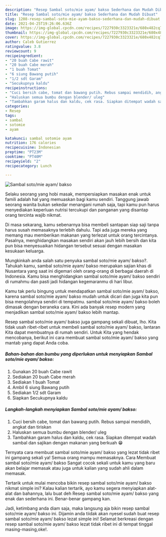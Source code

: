 ```yaml
---
description: "Resep Sambal soto/mie ayam/ bakso Sederhana dan Mudah Dibuat"
title: "Resep Sambal soto/mie ayam/ bakso Sederhana dan Mudah Dibuat"
slug: 1208-resep-sambal-soto-mie-ayam-bakso-sederhana-dan-mudah-dibuat
date: 2021-04-25T19:26:06.636Z
image: https://img-global.cpcdn.com/recipes/7227930c3323321e/680x482cq70/sambal-sotomie-ayam-bakso-foto-resep-utama.jpg
thumbnail: https://img-global.cpcdn.com/recipes/7227930c3323321e/680x482cq70/sambal-sotomie-ayam-bakso-foto-resep-utama.jpg
cover: https://img-global.cpcdn.com/recipes/7227930c3323321e/680x482cq70/sambal-sotomie-ayam-bakso-foto-resep-utama.jpg
author: Caleb Gutierrez
ratingvalue: 3.8
reviewcount: 9
recipeingredient:
- "20 buah Cabe rawit"
- "20 buah Cabe merah"
- "1 buah Tomat"
- "6 siung Bawang putih"
- "1/2 sdt Garam"
- "Secukupnya kaldu"
recipeinstructions:
- "Cuci bersih cabe, tomat dan bawang putih. Rebus sampai mendidih, angkat dan tiriskan"
- "Haluskan semua bumbu dengan blender/ uleg"
- "Tambahkan garam halus dan kaldu, cek rasa. Siapkan ditempat wadah sambal dan sajikan dengan makanan yang berkuah 😁"
categories:
- Resep
tags:
- sambal
- sotomie
- ayam

katakunci: sambal sotomie ayam 
nutrition: 176 calories
recipecuisine: Indonesian
preptime: "PT23M"
cooktime: "PT40M"
recipeyield: "2"
recipecategory: Lunch

---
```



![Sambal soto/mie ayam/ bakso](https://img-global.cpcdn.com/recipes/7227930c3323321e/680x482cq70/sambal-sotomie-ayam-bakso-foto-resep-utama.jpg)

Selaku seorang yang hobi masak, mempersiapkan masakan enak untuk famili adalah hal yang memuaskan bagi kamu sendiri. Tanggung jawab seorang  wanita bukan sekedar menangani rumah saja, tapi kamu pun harus menyediakan keperluan nutrisi tercukupi dan panganan yang disantap orang tercinta wajib nikmat.

Di masa  sekarang, kamu sebenarnya bisa membeli santapan siap saji tanpa harus susah memasaknya terlebih dahulu. Tapi ada juga mereka yang memang mau memberikan makanan yang terlezat untuk orang tercintanya. Pasalnya, menghidangkan masakan sendiri akan jauh lebih bersih dan kita pun bisa menyesuaikan hidangan tersebut sesuai dengan masakan kesukaan keluarga. 



Mungkinkah anda salah satu penyuka sambal soto/mie ayam/ bakso?. Tahukah kamu, sambal soto/mie ayam/ bakso merupakan sajian khas di Nusantara yang saat ini digemari oleh orang-orang di berbagai daerah di Indonesia. Kamu bisa menghidangkan sambal soto/mie ayam/ bakso sendiri di rumahmu dan pasti jadi hidangan kegemaranmu di hari libur.

Kamu tak perlu bingung untuk mendapatkan sambal soto/mie ayam/ bakso, karena sambal soto/mie ayam/ bakso mudah untuk dicari dan juga kita pun bisa mengolahnya sendiri di tempatmu. sambal soto/mie ayam/ bakso boleh dimasak dengan beraneka cara. Kini ada banyak resep modern yang menjadikan sambal soto/mie ayam/ bakso lebih mantap.

Resep sambal soto/mie ayam/ bakso juga gampang sekali dibuat, lho. Kita tidak usah ribet-ribet untuk membeli sambal soto/mie ayam/ bakso, lantaran Kita dapat membuatnya di rumah sendiri. Untuk Kita yang hendak mencobanya, berikut ini cara membuat sambal soto/mie ayam/ bakso yang mantab yang dapat Anda coba.

<!--inarticleads1-->

##### Bahan-bahan dan bumbu yang diperlukan untuk menyiapkan Sambal soto/mie ayam/ bakso:

1. Gunakan 20 buah Cabe rawit
1. Sediakan 20 buah Cabe merah
1. Sediakan 1 buah Tomat
1. Ambil 6 siung Bawang putih
1. Sediakan 1/2 sdt Garam
1. Siapkan Secukupnya kaldu




<!--inarticleads2-->

##### Langkah-langkah menyiapkan Sambal soto/mie ayam/ bakso:

1. Cuci bersih cabe, tomat dan bawang putih. Rebus sampai mendidih, angkat dan tiriskan
1. Haluskan semua bumbu dengan blender/ uleg
1. Tambahkan garam halus dan kaldu, cek rasa. Siapkan ditempat wadah sambal dan sajikan dengan makanan yang berkuah 😁




Ternyata cara membuat sambal soto/mie ayam/ bakso yang lezat tidak ribet ini gampang sekali ya! Semua orang mampu memasaknya. Cara Membuat sambal soto/mie ayam/ bakso Sangat cocok sekali untuk kamu yang baru akan belajar memasak atau juga untuk kalian yang sudah ahli dalam memasak.

Tertarik untuk mulai mencoba bikin resep sambal soto/mie ayam/ bakso nikmat simple ini? Kalau kalian tertarik, ayo kamu segera menyiapkan alat-alat dan bahannya, lalu buat deh Resep sambal soto/mie ayam/ bakso yang enak dan sederhana ini. Benar-benar gampang kan. 

Jadi, ketimbang anda diam saja, maka langsung aja bikin resep sambal soto/mie ayam/ bakso ini. Dijamin anda tiidak akan nyesel sudah buat resep sambal soto/mie ayam/ bakso lezat simple ini! Selamat berkreasi dengan resep sambal soto/mie ayam/ bakso lezat tidak ribet ini di tempat tinggal masing-masing,oke!.

